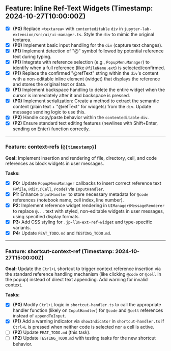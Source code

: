 ## Feature: Inline Ref-Text Widgets (Timestamp: 2024-10-27T10:00:00Z)
- [x] **(P0)** Replace `<textarea>` with `contenteditable` `div` in `jupyter-lab-extension/src/ui/ui-manager.ts`. Style the `div` to mimic the original textarea.
- [x] **(P0)** Implement basic input handling for the `div` (capture text changes).
- [x] **(P1)** Implement detection of "@" symbol followed by potential reference text during typing.
- [x] **(P1)** Integrate with reference selection (e.g., `PopupMenuManager`) to identify when a full reference (like `@fileName.ext`) is selected/confirmed.
- [x] **(P1)** Replace the confirmed "@refText" string within the `div`'s content with a non-editable inline element (widget) that displays the reference and stores the original text or data.
- [x] **(P1)** Implement backspace handling to delete the entire widget when the cursor is immediately after it and backspace is pressed.
- [x] **(P0)** Implement serialization: Create a method to extract the semantic content (plain text + "@refText" for widgets) from the `div`. Update message sending logic to use this.
- [x] **(P2)** Handle copy/paste behavior within the `contenteditable` `div`.
- [x] **(P2)** Ensure standard text editing features (newlines with Shift+Enter, sending on Enter) function correctly.

---

### Feature: context-refs (`@{timestamp}`)

**Goal:** Implement insertion and rendering of file, directory, cell, and code references as block widgets in user messages.

**Tasks:**
- [x] **P0:** Update `PopupMenuManager` callbacks to insert correct reference text (`@file`, `@dir`, `@Cell`, `@code`) via `InputHandler`.
- [x] **P1:** Enhance `InputHandler` to store necessary metadata for `@code` references (notebook name, cell index, line number).
- [x] **P2:** Implement reference widget rendering in `UIManager`/`MessageRenderer` to replace `@...` text with styled, non-editable widgets in user messages, using specified display formats.
- [x] **P3:** Add CSS styling for `.jp-llm-ext-ref-widget` and type-specific variants.
- [x] **P4:** Update `FEAT_TODO.md` and `TESTING_TODO.md`.

---

### Feature: shortcut-context-ref (Timestamp: 2024-10-27T15:00:00Z)

**Goal:** Update the `Ctrl+L` shortcut to trigger context reference insertion via the standard reference handling mechanism (like clicking `@code` or `@cell` in the popup) instead of direct text appending. Add warning for invalid context.

**Tasks:**
- [x] **(P0)** Modify `Ctrl+L` logic in `shortcut-handler.ts` to call the appropriate handler function (likely on `InputHandler`) for `@code` and `@cell` references instead of `appendToInput`.
- [x] **(P1)** Add a warning indicator via `showIndicator` in `shortcut-handler.ts` if `Ctrl+L` is pressed when neither code is selected nor a cell is active.
- [ ] **(P2)** Update `FEAT_TODO.md` (this task).
- [ ] **(P2)** Update `TESTING_TODO.md` with testing tasks for the new shortcut behavior.
